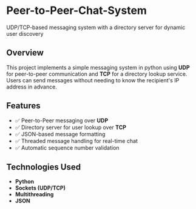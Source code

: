 # Peer-to-Peer-Chat-System
UDP/TCP-based messaging system with a directory server for dynamic user discovery

## Overview
This project implements a simple messaging system in python using **UDP** for peer-to-peer communication and **TCP** for a directory lookup service. Users can send messages without needing to know the recipient's IP address in advance.

## Features
- ✅ Peer-to-Peer messaging over **UDP**
- ✅ Directory server for user lookup over **TCP**
- ✅ JSON-based message formatting
- ✅ Threaded message handling for real-time chat
- ✅ Automatic sequence number validation

## Technologies Used
- **Python**
- **Sockets (UDP/TCP)**
- **Multithreading**
- **JSON**
